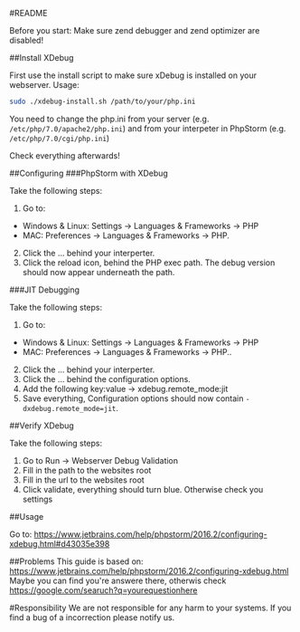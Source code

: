 
#README

Before you start:
Make sure zend debugger and zend optimizer are disabled!

##Install XDebug

First use the install script to make sure xDebug is installed on your webserver. Usage: 
```bash
sudo ./xdebug-install.sh /path/to/your/php.ini
```
You need to change the php.ini from your server (e.g. `/etc/php/7.0/apache2/php.ini`) and from your interpeter in PhpStorm (e.g. `/etc/php/7.0/cgi/php.ini`)

Check everything afterwards!

##Configuring
###PhpStorm with XDebug

Take the following steps:

1. 	Go to:
   * Windows & Linux: Settings -> Languages & Frameworks -> PHP
   * MAC: Preferences -> Languages & Frameworks -> PHP.
2. 	Click the ... behind your interperter.
3. 	Click the reload icon, behind the PHP exec path. The debug version should now appear underneath the path.

###JIT Debugging

Take the following steps:

1. 	Go to:
   * Windows & Linux: Settings -> Languages & Frameworks -> PHP
   * MAC: Preferences -> Languages & Frameworks -> PHP..
2. Click the ... behind your interperter.
3. Click the ... behind the configuration options.
4. Add the following key:value -> xdebug.remote_mode:jit
5. Save everything, Configuration options should now contain `-dxdebug.remote_mode=jit`.

##Verify XDebug

Take the following steps:

1. Go to Run -> Webserver Debug Validation
2. Fill in the path to the websites root
3. Fill in the url to the websites root
4. Click validate, everything should turn blue. Otherwise check you settings

##Usage

Go to: https://www.jetbrains.com/help/phpstorm/2016.2/configuring-xdebug.html#d43035e398

##Problems
This guide is based on: https://www.jetbrains.com/help/phpstorm/2016.2/configuring-xdebug.html
Maybe you can find you're answere there, otherwis check https://google.com/searuch?q=yourequestionhere

#Responsibility
We are not responsible for any harm to your systems. If you find a bug of a incorrection please notify us.
